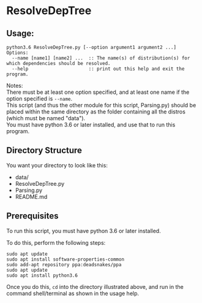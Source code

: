 # ResolveDepTree

## Usage: <br/>
```
python3.6 ResolveDepTree.py [--option argument1 argument2 ...]
Options:
  --name [name1] [name2] ...  :: The name(s) of distribution(s) for which dependencies should be resolved.
  --help                      :: print out this help and exit the program.
```
Notes:<br/>
There must be at least one option specified, and at least one name if the option specified is `--name`.<br/>
This script (and thus the other module for this script, Parsing.py) should be placed within the same directory as the folder containing all the distros (which must be named "data").<br/>
You must have python 3.6 or later installed, and use that to run this program.

## Directory Structure

You want your directory to look like this:

* data/
* ResolveDepTree.py
* Parsing.py
* README.md

## Prerequisites

To run this script, you must have python 3.6 or later installed.

To do this, perform the following steps:
```
sudo apt update
sudo apt install software-properties-common
sudo add-apt repository ppa:deadsnakes/ppa
sudo apt update
sudo apt install python3.6
```

Once you do this, `cd` into the directory illustrated above, and run in the command shell/terminal as shown in the usage help.
